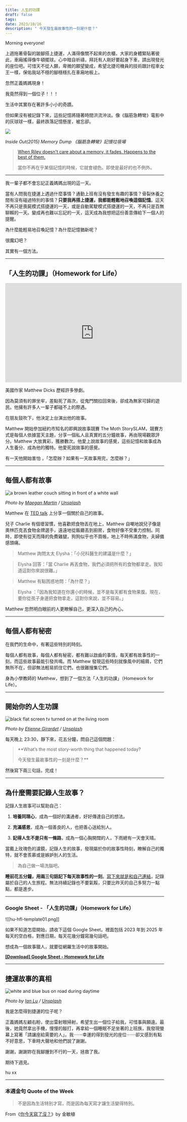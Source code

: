 ```yaml
---
title: 人生的功課
draft: false
tags: 
date: 2023/10/16
description: " 今天發生最故事性的一刻是什麼？"
---
```

Morning everyone!

上週拖著骨裂的跛腳搭上捷運，人滿得像關不起來的衣櫃，大家的身體緊貼著彼此，車廂搖得像牛頓擺球。心中暗自祈禱，拜託有人剛好要起身下車，請出現發光的座位吧。可惜天不從人願，卑微的願望變成，希望北捷司機員的技術跟計程車女王一樣，保佑我站不穩的腳穩穩扎在車廂地板上。

忽然正義媽媽現身！

我竟然得到一個位子！！！

生活中其實存在著許多小小的奇蹟。

但如果沒有被記錄下來，這些記憶將隨著時間洪流沖淡。像《腦筋急轉彎》電影中的灰球球一樣，最終跌落記憶懸崖，被忘卻。

![](https://media.tenor.com/Z7Njn5vibDgAAAAC/bing-bong-inside-out.gif)

*Inside Out(2015) Memory Dump 《腦筋急轉彎》記憶垃圾場*

> [When Riley doesn't care about a memory, it fades. Happens to the best of them.](https://youtu.be/uqsZFuZxNB4?feature=shared&t=40&ref=chinghannhu.com)  
>   
> 當你不再在乎某個記憶的時候，它就會褪色。即使是最好的也不例外。

---

我一輩子都不會忘記正義媽媽出現的這一天。

當有人問我在捷運上遇過什麼事情？通勤上班有沒有發生有趣的事情？骨裂休養之間有沒有碰過特別的事情？**只要我再搭上捷運，我都能輕鬆地召喚這個記憶**。這天不再只是喪屍模式搭捷運的一天，或是自動駕駛模式搭捷運的一天，不再只是百無聊賴的一天。變成再也難以忘記的一天，這天成為我想把這份善意傳給下一個人的提醒。

為什麼能輕易地召喚記憶？為什麼記憶猶新呢？

很魔幻吧？

其實有一個方法。

---

## 「人生的功課」（Homework for Life）

<iframe width="560" height="315" src="https://www.youtube.com/embed/x7p329Z8MD0?si=IvrkQjvK4ZBvEJbu" title="YouTube video player" frameborder="0" allow="accelerometer; autoplay; clipboard-write; encrypted-media; gyroscope; picture-in-picture; web-share" referrerpolicy="strict-origin-when-cross-origin" allowfullscreen></iframe>

美國作家 Matthew Dicks 歷經許多慘劇。

因為莫須有的罪坐牢，差點死了兩次，從鬼門關拉回來後，卻成為無家可歸的遊民。他擁有許多人一輩子都碰不上的際遇。

在朋友鼓吹下，他決定上台演出他的故事。

Matthew 開始參加紐約市知名的即興說故事競賽 The Moth StorySLAM，競賽方式是每個人依據當天主題，分享一個私人且真實的五分鐘故事，再由現場觀眾評分。Matthew 大放異彩，獲勝數次。他愛上說故事的感覺，這些記憶和故事成為人生養分、成為他的獨特。他愛死說故事的感覺。

有一天他開始害怕 ，「怎麼辦？如果有一天故事用完，怎麼辦？」

---

## **每個人都有故事**

![a brown leather couch sitting in front of a white wall](https://chinghannhu.ghost.io/content/images/2023/10/photo-1642715614665-8e5534e7e427.jpeg)

*Photo by [Maegan Martin](https://unsplash.com/@maeganmartin?ref=chinghannhu.com) / [Unsplash](https://unsplash.com/?utm_source=ghost&utm_medium=referral&utm_campaign=api-credit)*

Matthew 在 [TED talk](https://www.youtube.com/watch?v=x7p329Z8MD0&ref=chinghannhu.com) 上分享一個關於自己的故事。

兒子 Charlie 有個壞習慣，他喜歡把食物丟在地上，Matthew 自嘲地說兒子像是奧林匹克丟食物金牌選手，遠遠地從飯廳丟到廚房，食物好像不受重力控制。同時，即使有從天而降的免費雞腿，狗狗似乎也不買帳，地上不時佈滿食物，夫婦備感頭痛。

> Matthew 詢問太太 Elysha：「小兒科醫生的建議是什麼？」

> Elysha 回答：「當 Charlie 再丟食物，我們必須把所有的食物都拿走。我知道這對你來說很難。」

> Matthew 有點困惑地問：「為什麼？」

> Elysha ：「因為我知道在你還小的時候，並不是每天都有食物果腹。現在，要你從孩子身邊把食物拿走，這對你來說，並不容易。」

Matthew 忽然明白眼前的人更瞭解自己，更深入自己的內心。

---

## **每個人都有秘密**

在我們的生命中，有著這些特別的時刻。

每個人都有故事，每個人都有秘密，都有難以啟齒的事情，每天都有故事性的一刻，而這些故事最能引發共鳴。而 Matthew 發現這些時刻就像風中的細屑，它們無所不在，但卻無法輕易抓住它們，也很難搜集它們。

身為小學教師的 Matthew，想到了一個方法「人生的功課」（Homework for Life）。

---

## **開始你的人生功課**

![black flat screen tv turned on at the living room](https://images.unsplash.com/photo-1617575521317-d2974f3b56d2?crop=entropy&cs=tinysrgb&fit=max&fm=jpg&ixid=M3wxMTc3M3wwfDF8c2VhcmNofDV8fHdyaXRlJTIwc3Rvcnl8ZW58MHx8fHwxNjk3MzY0MTcxfDA&ixlib=rb-4.0.3&q=80&w=2000)

*Photo by [Etienne Girardet](https://unsplash.com/@etiennegirardet?ref=chinghannhu.com) / [Unsplash](https://unsplash.com/?utm_source=ghost&utm_medium=referral&utm_campaign=api-credit)*

每天晚上 23:30，靜下來，花五分鐘，問自己這個問題：

> **What’s the most story-worth thing that happened today?  
>   
> 今天發生最故事性的一刻是什麼？**

然後寫下兩三句話，完成！

---

## **為什麼需要記錄人生故事？**

記錄人生故事可以幫助自己：

1. **培養同理心**，成為一個好的溝通者，好好傳達自己的想法。
    

1. **充滿感恩**，成為一個善良的人，也把善心送給別人。
    

1. **記得人生不是只有一條路**，成為一個心胸開闊的人，下雨總有一天會天晴。
    

當戴上玫瑰色的濾鏡，記錄人生的故事，發現屬於你的故事性時刻，瞭解自己的獨特，就不會羨慕或是嫉妒別人的生活。

> 為自己做一場洗腦吧。

**睡前花五分鐘，用兩三句話記下每天故事性的一刻**。[寫下來就是和自己連結](https://www.chinghannhu.com/write-to-connect-with-myself/)，記錄屬於自己的人生旅程。無法持續記錄也不要氣餒，只要比昨天的自己多努力一點點，都是進步。

---

### **Google Sheet - 「人生的功課」（Homework for Life）**

![[hu-hfl-template01.png]]

如果不知道怎麼開始，請收下這個 Google Sheet。裡面包括 2023 年到 2025 年每天的空白格，對應日期，每天花幾分鐘寫幾句話吧。

想成為一個故事獵人，就要從網羅生活中的故事開始。

**[[Download] Google Sheet - Homework for Life](https://docs.google.com/spreadsheets/d/1zHeder4ZRTMGIqWHE9PSisBmgEeyYiCxqdH0qcFiAj0/edit?usp=sharing&ref=chinghannhu.com)**

---

## **捷運故事的真相**

![white and blue bus on road during daytime](https://chinghannhu.ghost.io/content/images/2023/10/photo-1616595286596-f0b561c76bc5.jpeg)

*Photo by [Ian Lu](https://unsplash.com/@ianlu?ref=chinghannhu.com) / [Unsplash](https://unsplash.com/?utm_source=ghost&utm_medium=referral&utm_campaign=api-credit)*

我是怎麼得到捷運的位子呢？

正義媽媽左顧右盼，使出雷射眼掃射，希望生出一個位子給我，可惜事與願違。最後，她竟然拿出手機，慢慢的敲打，再拿給一個睡眠不足坐著的上班族，我發現螢幕上寫著「請讓座給需要的人」。我⋯⋯幸運的得到發光的座位⋯⋯卻又感到有點不好意思，下車時大聲地和他們說了謝謝。

謝謝，謝謝妳在我腳腫到不行的一天，拯救了我。

期待下週見。

hu xx

---

### **本週金句 Quote of the Week**

> 不是因為生活特別才寫，而是因為每天寫才讓生活變得特別。

From《[你今天寫了沒？](https://book.tpml.edu.tw/bookDetail/571077?qs=%7B%5Eurl3%2C%2Fsearch4%2Cquery%5E%3A%7B%5E%2Cs23%2CFullText4%2C%2Cs13%2C%E4%BD%A0%E4%BB%8A%E5%A4%A9%E5%AF%AB%E4%BA%86%E6%B2%92%5E%7D%7D&ref=chinghannhu.com)》by 金敏植
